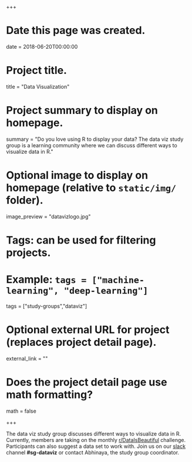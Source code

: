 +++
# Date this page was created.
date = 2018-06-20T00:00:00

# Project title.
title = "Data Visualization"

# Project summary to display on homepage.
summary = "Do you love using R to display your data? The data viz study group is a learning community where we can discuss different ways to visualize data in R."

# Optional image to display on homepage (relative to `static/img/` folder).
image_preview = "datavizlogo.jpg"

# Tags: can be used for filtering projects.
# Example: `tags = ["machine-learning", "deep-learning"]`
tags = ["study-groups","dataviz"]

# Optional external URL for project (replaces project detail page).
external_link = ""

# Does the project detail page use math formatting?
math = false

+++

The data viz study group discusses different ways to visualize data in R. Currently, members are taking on the monthly [r/DataIsBeautiful](http://reddit.com/r/dataisbeautiful) challenge. Participants can also suggest a data set to work with. Join us on our [slack](https://rladies-chicago.slack.com) channel **#sg-dataviz** or contact Abhinaya, the study group coordinator.
